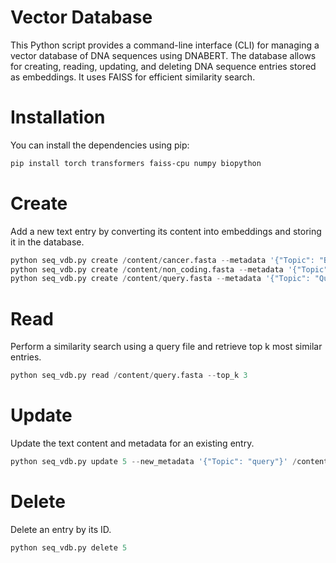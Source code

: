 # Vector Database
This Python script provides a command-line interface (CLI) for managing a vector database of DNA sequences using DNABERT. The database allows for creating, reading, updating, and deleting DNA sequence entries stored as embeddings. It uses FAISS for efficient similarity search.

# Installation
You can install the dependencies using pip:
```Bash
pip install torch transformers faiss-cpu numpy biopython
```

# Create

Add a new text entry by converting its content into embeddings and storing it in the database.
```python
python seq_vdb.py create /content/cancer.fasta --metadata '{"Topic": "Breast cancer"}'
python seq_vdb.py create /content/non_coding.fasta --metadata '{"Topic": "Non coding variant"}'
python seq_vdb.py create /content/query.fasta --metadata '{"Topic": "Query"}'
```

# Read

Perform a similarity search using a query file and retrieve top k most similar entries.
```python
python seq_vdb.py read /content/query.fasta --top_k 3
```

# Update

Update the text content and metadata for an existing entry.
```python
python seq_vdb.py update 5 --new_metadata '{"Topic": "query"}' /content/query.fasta
```

# Delete

Delete an entry by its ID.
```python
python seq_vdb.py delete 5
```



